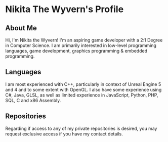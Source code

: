# Nikita The Wyvern's Profile
## About Me
Hi, I'm Nikita the Wyvern! I'm an aspiring game developer with a 2:1 Degree in Computer Science. I am primarily interested in low-level programming languages, game development, graphics programming & embedded programming.

## Languages
I am most experienced with C++, particularly in context of Unreal Engine 5 and 4 and to some extent with OpenGL. I also have some experience using C#, Java, GLSL, as well as limited experience in JavaScript, Python, PHP, SQL, C and x86 Assembly.

## Repositories
Regarding if access to any of my private repositories is desired, you may request exclusive access if you have my contact details.
